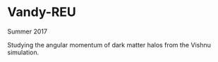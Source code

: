 # Vandy-REU
Summer 2017

Studying the angular momentum of dark matter halos from the Vishnu simulation.
